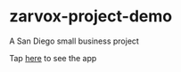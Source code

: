 # zarvox-project-demo

A San Diego small business project

Tap [here](https://sotoxp.github.io/zarvox-project-demo/) to see the app
